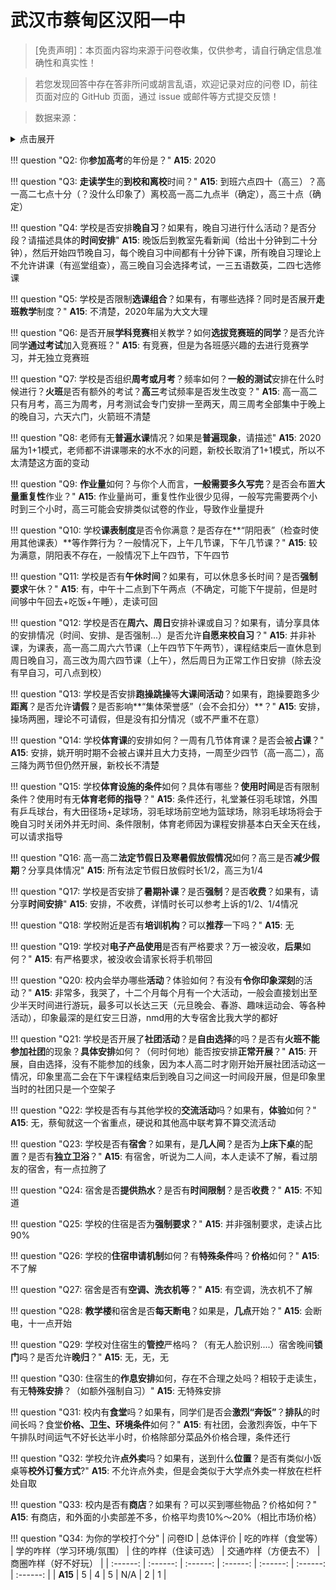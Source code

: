 # 武汉市蔡甸区汉阳一中

> [免责声明]：本页面内容均来源于问卷收集，仅供参考，请自行确定信息准确性和真实性！

> 若您发现回答中存在答非所问或胡言乱语，欢迎记录对应的问卷 ID，前往页面对应的 GitHub 页面，通过 issue 或邮件等方式提交反馈！

> 数据来源：

<details><summary>点击展开</summary>
<ul>
<li><strong>15</strong>: 匿名 (2025-07)</li>
</ul>
</details>

!!! question "Q2: 你**参加高考**的年份是？"
    **A15**: 2020  

!!! question "Q3: **走读学生**的**到校和离校**时间？"
    **A15**: 到班六点四十（高三）？高一高二七点十分（？没什么印象了）离校高一高二九点半（确定），高三十点（确定）  

!!! question "Q4: 学校是否安排**晚自习**？如果有，晚自习进行什么活动？是否分段？请描述具体的**时间安排**"
    **A15**: 晚饭后到教室先看新闻（给出十分钟到二十分钟），然后开始四节晚自习，每个晚自习中间都有十分钟下课，所有晚自习理论上不允许讲课（有巡堂组查），高三晚自习会选择考试，一三五语数英，二四七选修课  

!!! question "Q5: 学校是否限制**选课组合**？如果有，有哪些选择？同时是否展开**走班教学**制度？"
    **A15**: 不清楚，2020年届为大文大理  

!!! question "Q6: 是否开展**学科竞赛**相关教学？如何**选拔竞赛班的同学**？是否允许同学**通过考试**加入竞赛班？"
    **A15**: 有竞赛，但是为各班感兴趣的去进行竞赛学习，并无独立竞赛班  

!!! question "Q7: 学校是否组织**周考或月考**？频率如何？**一般的测试**安排在什么时候进行？**火班**是否有额外的考试？**高三**考试频率是否发生改变？"
    **A15**: 高一高二只有月考，高三为周考，月考测试会专门安排一至两天，周三周考全部集中于晚上的晚自习，六天六门，火箭班不清楚  

!!! question "Q8: 老师有无**普遍水课**情况？如果是**普遍现象**，请描述"
    **A15**: 2020届为1+1模式，老师都不讲课哪来的水不水的问题，新校长取消了1+1模式，所以不太清楚这方面的变动  

!!! question "Q9: **作业量**如何？与你个人而言，**一般需要多久写完**？是否会布置**大量重复性**作业？"
    **A15**: 作业量尚可，重复性作业很少见得，一般写完需要两个小时到三个小时，高三可能会安排类似试卷的作业，导致作业量提升  

!!! question "Q10: 学校**课表制度**是否令你满意？是否存在**“阴阳表”（检查时使用其他课表）**等作弊行为？一般情况下，上午几节课，下午几节课？"
    **A15**: 较为满意，阴阳表不存在，一般情况下上午四节，下午四节  

!!! question "Q11: 学校是否有**午休时间**？如果有，可以休息多长时间？是否**强制要求**午休？"
    **A15**: 有，中午十二点到下午两点（不确定，可能下午提前，但是时间够中午回去+吃饭+午睡），走读可回  

!!! question "Q12: 学校是否在**周六、周日**安排补课或自习？如果有，请分享具体的安排情况（时间、安排、是否强制...）是否允许**自愿来校自习**？"
    **A15**: 并非补课，为课表，高一高二周六六节课（上午四节下午两节），课程结束后一直休息到周日晚自习，高三改为周六四节课（上午），然后周日为正常工作日安排（除去没有早自习，可八点到校）  

!!! question "Q13: 学校是否安排**跑操跳操**等**大课间活动**？如果有，跑操要跑多少**距离**？是否允许**请假**？是否影响**“集体荣誉感”（会不会扣分）**？"
    **A15**: 安排，操场两圈，理论不可请假，但是没有扣分情况（或不严重不在意）  

!!! question "Q14: 学校**体育课**的安排如何？一周有几节体育课？是否会被**占课**？"
    **A15**: 安排，姚开明时期不会被占课并且大力支持，一周至少四节（高一高二），高三降为两节但仍然开展，新校长不清楚  

!!! question "Q15: 学校**体育设施的条件**如何？具体有哪些？**使用时间**是否有限制条件？使用时有无**体育老师的指导**？"
    **A15**: 条件还行，礼堂兼任羽毛球馆，外围有乒乓球台，有大田径场+足球场，羽毛球场前空地为篮球场，除羽毛球场将会于晚自习时关闭外并无时间、条件限制，体育老师因为课程安排基本白天全天在线，可以请求指导  

!!! question "Q16: 高一高二**法定节假日及寒暑假放假情况**如何？高三是否**减少假期**？分享具体情况"
    **A15**: 所有法定节假日放假时长1/2，高三为1/4  

!!! question "Q17: 学校是否安排了**暑期补课**？是否**强制**？是否**收费**？如果有，请分享**时间安排**"
    **A15**: 安排，不收费，详情时长可以参考上诉的1/2、1/4情况  

!!! question "Q18: 学校附近是否有**培训机构**？可以**推荐**一下吗？"
    **A15**: 无  

!!! question "Q19: 学校对**电子产品使用**是否有严格要求？万一被没收，**后果**如何？"
    **A15**: 有严格要求，被没收会请家长将手机带回  

!!! question "Q20: 校内会举办哪些**活动**？体验如何？有没有**令你印象深刻**的活动？"
    **A15**: 非常多，我哭了，十二个月每个月有一个大活动，一般会直接划出至少半天时间进行游玩，最多可以长达三天（元旦晚会、春游、趣味运动会、等各种活动），印象最深的是红安三日游，nmd用的大专宿舍比我大学的都好  

!!! question "Q21: 学校是否开展了**社团活动**？是**自由选择**的吗？是否有**火班不能参加社团**的现象？**具体安排**如何？（何时何地）能否按安排**正常开展**？"
    **A15**: 开展，自由选择，没有不能参加的线象，因为本人高二时才刚开始开展社团活动这一情况，印象里高二会在下午课程结束后到晚自习之间这一时间段开展，但是印象里当时的社团只是一个空架子  

!!! question "Q22: 学校是否有与其他学校的**交流活动**吗？如果有，**体验**如何？"
    **A15**: 无，蔡甸就这一个省重点，硬说和其他高中联考算不算交流活动  

!!! question "Q23: 学校是否有**宿舍**？如果有，是**几人间**？是否为**上床下桌**的配置？是否有**独立卫浴**？"
    **A15**: 有宿舍，听说为二人间，本人走读不了解，看过朋友的宿舍，有一点拉胯了  

!!! question "Q24: 宿舍是否**提供热水**？是否有**时间限制**？是否**收费**？"
    **A15**: 不知道  

!!! question "Q25: 学校的住宿是否为**强制要求**？"
    **A15**: 并非强制要求，走读占比90%  

!!! question "Q26: 学校的**住宿申请机制**如何？有**特殊条件**吗？**价格**如何？"
    **A15**: 不了解  

!!! question "Q27: 宿舍是否有**空调、洗衣机等**？"
    **A15**: 有空调，洗衣机不了解  

!!! question "Q28: **教学楼**和宿舍是否**每天断电**？如果是，**几点**开始？"
    **A15**: 会断电，十一点开始  

!!! question "Q29: 学校对住宿生的**管控**严格吗？（有无人脸识别....）宿舍晚间**锁门**吗？是否允许**晚归**？"
    **A15**: 无，无，无  

!!! question "Q30: 住宿生的**作息安排**如何，存在不合理之处吗？相较于走读生，有无**特殊安排**？（如额外强制自习）"
    **A15**: 无特殊安排  

!!! question "Q31: 校内有**食堂**吗？如果有，同学们是否会**激烈“奔饭”**？**排队**的时间长吗？食堂**价格、卫生、环境条件**如何？"
    **A15**: 有社团，会激烈奔饭，中午下午排队时间运气不好长达半小时，价格除部分菜品外价格合理，条件还行  

!!! question "Q32: 学校允许**点外卖**吗？如果有，送到什么**位置**？是否有类似小饭桌等**校外订餐方式**?"
    **A15**: 不允许点外卖，但是会类似于大学点外卖一样放在栏杆处自取  

!!! question "Q33: 校内是否有**商店**？如果有？可以买到哪些物品？价格如何？"
    **A15**: 有商店，和外面的小卖部差不多，价格平均贵10%～20%（相比市场价格）  

!!! question "Q34: 为你的学校打个分"
    | 问卷ID | 总体评价 | 吃的咋样（食堂等） | 学的咋样（学习环境/氛围） | 住的咋样（住读可选） | 交通咋样（方便去不） | 商圈咋样（好不好玩） |
    | :------: | :------: | :------: | :------: | :------: | :------: | :------: |
    | **A15** | 5 | 4 | 5 | N/A | 2 | 1 |

